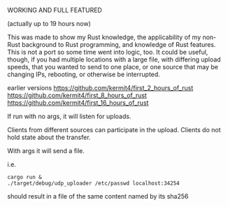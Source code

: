 WORKING AND FULL FEATURED

(actually up to 19 hours now)

This was made to show my Rust knowledge, the applicability of my non-Rust background to Rust programming, and knowledge of Rust features.  This is not a port so some time went into logic, too.  It could be useful, though, if you had multiple locations with a large file, with differing upload speeds, that you wanted to send to one place, or one source that may be changing IPs, rebooting, or otherwise be interrupted.

earlier versions 
https://github.com/kermit4/first_2_hours_of_rust     
https://github.com/kermit4/first_8_hours_of_rust     
https://github.com/kermit4/first_16_hours_of_rust      

If run with no args, it will listen for uploads.

Clients from different sources can participate in the upload.  Clients do not hold state about the transfer.

With args it will send a file.  

i.e.
```
cargo run &
./target/debug/udp_uploader /etc/passwd localhost:34254
```

should result in a file of the same content named by its sha256


